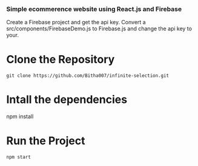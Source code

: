 ### Simple ecommerence website using React.js and Firebase

Create a Firebase project and get the api key.
Convert a  src/components/FirebaseDemo.js to Firebase.js and change the api key to your.

# Clone the Repository
```
git clone https://github.com/Bitha007/infinite-selection.git
```
# Intall the dependencies
npm install

# Run the Project
```
npm start
```
